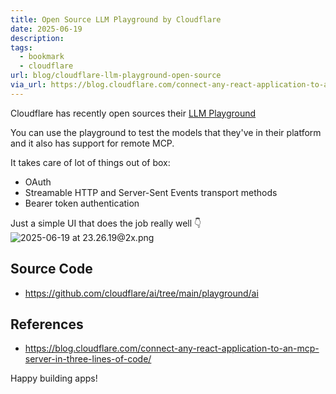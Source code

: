 ```yaml
---
title: Open Source LLM Playground by Cloudflare
date: 2025-06-19
description: 
tags:
  - bookmark
  - cloudflare
url: blog/cloudflare-llm-playground-open-source
via_url: https://blog.cloudflare.com/connect-any-react-application-to-an-mcp-server-in-three-lines-of-code/
---
```

Cloudflare has recently open sources their [LLM Playground](https://playground.ai.cloudflare.com/)

You can use the playground to test the models that they've in their platform and it also has support for remote MCP.

It takes care of lot of things out of box:
- OAuth
- Streamable HTTP and Server-Sent Events transport methods
- Bearer token authentication

Just a simple UI that does the job really well 👇
![2025-06-19 at 23.26.19@2x.png](/images/2025-06-19-at-23.26.19-at-2x.png)
## Source Code
- https://github.com/cloudflare/ai/tree/main/playground/ai
## References
- https://blog.cloudflare.com/connect-any-react-application-to-an-mcp-server-in-three-lines-of-code/

Happy building apps!